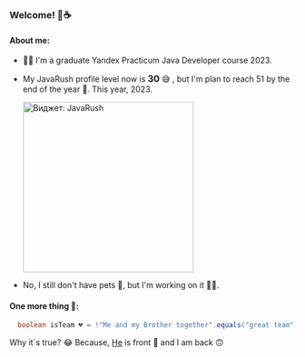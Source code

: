 ### Welcome! 🍪☕
#### About me:

- 👩‍🎓 I'm a graduate Yandex Practicum Java Developer course 2023.
- My JavaRush profile level now is <font size = "3">**30**</font> 😅 , but I'm plan to 
  reach 51 by the end of the 
  year 🎯. This year, 2023.<p><a href="https://javarush.com/users/3131120" target="_blank"><img src="http://stats.idboehman.beget.tech/widget?" alt="Виджет: JavaRush" width="300px"></a></p>

- No, I still don't have pets 🐐, but I'm working on it 👩‍💻.
#### One more thing 🍏:  
```java 
  boolean isTeam 💔 = !"Me and my Brother together".equals("great team"); 
  ```  
Why it`s true? 😂 Because, [He](https://github.com/Welpodron) is front 🙂 and I am back 🙃

